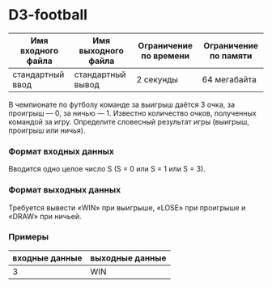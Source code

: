 # D3-football

|Имя входного файла|Имя выходного файла|Ограничение по времени|Ограничение по памяти|
|-|-|-|-|
|стандартный ввод|стандартный вывод|2 секунды|64 мегабайта|

В чемпионате по футболу команде за выигрыш даётся 3 очка, за проигрыш — 0, за ничью — 1. Известно количество очков, полученных командой за игру. Определите словесный результат игры (выигрыш, проигрыш или ничья).

### Формат входных данных
Вводится одно целое число S (S = 0 или S = 1 или S = 3).
### Формат выходных данных
Требуется вывести «WIN» при выигрыше, «LOSE» при проигрыше и «DRAW» при ничьей.
### Примеры
|входные данные|выходные данные|
|-|-|
|3|WIN|
